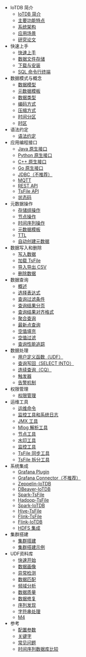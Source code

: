 * IoTDB 简介
    - [IoTDB 简介](UserGuide/IoTDB-Introduction/What-is-IoTDB.md)
    - [主要功能特点](UserGuide/IoTDB-Introduction/Features.md)
    - [系统架构](UserGuide/IoTDB-Introduction/Architecture.md)
    - [应用场景](UserGuide/IoTDB-Introduction/Scenario.md)
    - [研究论文](UserGuide/IoTDB-Introduction/Publication.md)
* 快速上手
    - [快速上手](UserGuide/QuickStart/QuickStart.md)
    - [数据文件存储](UserGuide/QuickStart/ServerFileList.md)
    - [下载与安装](UserGuide/QuickStart/WayToGetIoTDB.md)
    - [SQL 命令行终端](UserGuide/QuickStart/Command-Line-Interface.md)
* 数据模式与概念
    - [数据模型](UserGuide/Data-Concept/Data-Model-and-Terminology.md)
    - [元数据模板](UserGuide/Data-Concept/Schema-Template.md)
    - [数据类型](UserGuide/Data-Concept/Data-Type.md)
    - [编码方式](UserGuide/Data-Concept/Encoding.md)
    - [压缩方式](UserGuide/Data-Concept/Compression.md)
    - [时间分区](UserGuide/Data-Concept/Time-Partition.md)
    - [时区](UserGuide/Data-Concept/Time-zone.md)
* 语法约定
    - [语法约定](UserGuide/Reference/Syntax-Conventions.md)
* 应用编程接口
    - [Java 原生接口](UserGuide/API/Programming-Java-Native-API.md)
    - [Python 原生接口](UserGuide/API/Programming-Python-Native-API.md)
    - [C++ 原生接口](UserGuide/API/Programming-Cpp-Native-API.md)
    - [Go 原生接口](UserGuide/API/Programming-Go-Native-API.md)
    - [JDBC（不推荐）](UserGuide/API/Programming-JDBC.md)
    - [MQTT](UserGuide/API/Programming-MQTT.md)
    - [REST API](UserGuide/API/RestService.md)
    - [TsFile API](UserGuide/API/Programming-TsFile-API.md)
    - [状态码](UserGuide/API/Status-Codes.md)
* 元数据操作
    - [存储组操作](UserGuide/Operate-Metadata/Storage-Group.md)
    - [节点操作](UserGuide/Operate-Metadata/Node.md)
    - [时间序列操作](UserGuide/Operate-Metadata/Timeseries.md)
    - [元数据模板](UserGuide/Operate-Metadata/Template.md)
    - [TTL](UserGuide/Operate-Metadata/TTL.md)
    - [自动创建元数据](UserGuide/Operate-Metadata/Auto-Create-MetaData.md)
* 数据写入和删除
    - [写入数据](UserGuide/Write-And-Delete-Data/Write-Data.md)
    - [加载 TsFile](UserGuide/Write-And-Delete-Data/Load-External-Tsfile.md)
    - [导入导出 CSV](UserGuide/Write-And-Delete-Data/CSV-Tool.md)
    - [删除数据](UserGuide/Write-And-Delete-Data/Delete-Data.md)
* 数据查询
    - [概述](UserGuide/Query-Data/Overview.md)
    - [选择表达式](UserGuide/Query-Data/Select-Expression.md)
    - [查询过滤条件](UserGuide/Query-Data/Query-Filter.md)
    - [查询结果分页](UserGuide/Query-Data/Pagination.md)
    - [查询结果对齐格式](UserGuide/Query-Data/Result-Format.md)
    - [聚合查询](UserGuide/Query-Data/Aggregate-Query.md)
    - [最新点查询](UserGuide/Query-Data/Last-Query.md)
    - [空值填充](UserGuide/Query-Data/Fill-Null-Value.md)
    - [空值过滤](UserGuide/Query-Data/Without-Null.md)
    - [查询性能追踪](UserGuide/Query-Data/Tracing-Tool.md)
* 数据处理
    - [用户定义函数（UDF）](UserGuide/Process-Data/UDF-User-Defined-Function.md)
    - [查询写回（SELECT INTO）](UserGuide/Process-Data/Select-Into.md)
    - [连续查询（CQ）](UserGuide/Process-Data/Continuous-Query.md)
    - [触发器](UserGuide/Process-Data/Triggers.md)
    - [告警机制](UserGuide/Process-Data/Alerting.md)
* 权限管理
    - [权限管理](UserGuide/Administration-Management/Administration.md)
* 运维工具
    - [运维命令](UserGuide/Maintenance-Tools/Maintenance-Command.md)
    - [监控工具和系统日志](UserGuide/Maintenance-Tools/Monitor-and-Log-Tools.md)
    - [JMX 工具](UserGuide/Maintenance-Tools/JMX-Tool.md)
    - [Mlog 解析工具](UserGuide/Maintenance-Tools/MLogParser-Tool.md)
    - [节点工具](UserGuide/Maintenance-Tools/NodeTool.md)
    - [水印工具](UserGuide/Maintenance-Tools/Watermark-Tool.md)
    - [监控工具](UserGuide/Maintenance-Tools/Metric-Tool.md)
    - [TsFile 同步工具](UserGuide/Maintenance-Tools/Sync-Tool.md)
    - [TsFile 拆分工具](UserGuide/Maintenance-Tools/TsFile-Split-Tool.md)
* 系统集成
    - [Grafana Plugin](UserGuide/Ecosystem%20Integration/Grafana%20Plugin.md)
    - [Grafana Connector（不推荐）](UserGuide/Ecosystem%20Integration/Grafana%20Connector.md)
    - [Zeppelin-IoTDB](UserGuide/Ecosystem%20Integration/Zeppelin-IoTDB.md)
    - [DBeaver-IoTDB](UserGuide/Ecosystem%20Integration/DBeaver.md)
    - [Spark-TsFile](UserGuide/Ecosystem%20Integration/Spark%20TsFile.md)
    - [Hadoop-TsFile](UserGuide/Ecosystem%20Integration/MapReduce%20TsFile.md)
    - [Spark-IoTDB](UserGuide/Ecosystem%20Integration/Spark%20IoTDB.md)
    - [Hive-TsFile](UserGuide/Ecosystem%20Integration/Hive%20TsFile.md)
    - [Flink-TsFile](UserGuide/Ecosystem%20Integration/Flink%20TsFile.md)
    - [Flink-IoTDB](UserGuide/Ecosystem%20Integration/Flink%20IoTDB.md)
    - [HDFS 集成](UserGuide/Ecosystem%20Integration/Writing%20Data%20on%20HDFS.md)
* 集群搭建
    - [集群搭建](UserGuide/Cluster/Cluster-Setup.md)
    - [集群搭建示例](UserGuide/Cluster/Cluster-Setup-Example.md)
* UDF资料库
    - [快速开始](UserGuide/UDF-Library/Quick-Start.md)
    - [数据画像](UserGuide/UDF-Library/Data-Profiling.md)
    - [异常检测](UserGuide/UDF-Library/Anomaly-Detection.md)
    - [数据匹配](UserGuide/UDF-Library/Data-Matching.md)
    - [频域分析](UserGuide/UDF-Library/Frequency-Domain.md)
    - [数据质量](UserGuide/UDF-Library/Data-Quality.md)
    - [数据修复](UserGuide/UDF-Library/Data-Repairing.md)
    - [序列发现](UserGuide/UDF-Library/Series-Discovery.md)
    - [字符串处理](UserGuide/UDF-Library/String-Processing.md)
    - [M4](UserGuide/UDF-Library/M4.md)
* 参考
    - [配置参数](UserGuide/Reference/Config-Manual.md)
    - [关键字](UserGuide/Reference/Keywords.md)
    - [常见问题](UserGuide/Reference/Frequently-asked-questions.md)
    - [时间序列数据库比较](UserGuide/Reference/TSDB-Comparison.md)